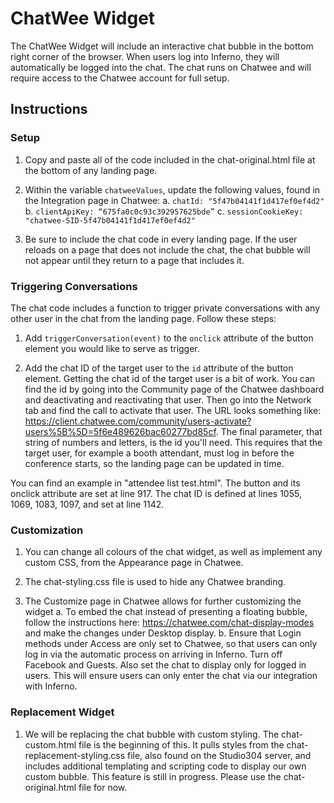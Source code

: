 # ChatWee Widget

The ChatWee Widget will include an interactive chat bubble in the bottom right corner of the browser. When users log into Inferno, they will automatically be logged into the chat. The chat runs on Chatwee and will require access to the Chatwee account for full setup.

## Instructions

### Setup

1. Copy and paste all of the code included in the chat-original.html file at the bottom of any landing page.

2. Within the variable `chatweeValues`, update the following values, found in the Integration page in Chatwee:
   a. `chatId: "5f47b04141f1d417ef0ef4d2"`
   b. `clientApiKey: “675fa0c0c93c392957625bde”`
   c. `sessionCookieKey: "chatwee-SID-5f47b04141f1d417ef0ef4d2"`

3. Be sure to include the chat code in every landing page. If the user reloads on a page that does not include the chat, the chat bubble will not appear until they return to a page that includes it.

### Triggering Conversations

The chat code includes a function to trigger private conversations with any other user in the chat from the landing page. Follow these steps:

1. Add `triggerConversation(event)` to the `onclick` attribute of the button element you would like to serve as trigger.

2. Add the chat ID of the target user to the `id` attribute of the button element. Getting the chat id of the target user is a bit of work. You can find the id by going into the Community page of the Chatwee dashboard and deactivating and reactivating that user. Then go into the Network tab and find the call to activate that user. The URL looks something like: https://client.chatwee.com/community/users-activate?users%5B%5D=5f6e489626bac60277bd85cf. The final parameter, that string of numbers and letters, is the id you'll need. This requires that the target user, for example a booth attendant, must log in before the conference starts, so the landing page can be updated in time.

You can find an example in "attendee list test.html". The button and its onclick attribute are set at line 917. The chat ID is defined at lines 1055, 1069, 1083, 1097, and set at line 1142.

### Customization

1. You can change all colours of the chat widget, as well as implement any custom CSS, from the Appearance page in Chatwee.

2. The chat-styling.css file is used to hide any Chatwee branding.

3. The Customize page in Chatwee allows for further customizing the widget
   a. To embed the chat instead of presenting a floating bubble, follow the instructions here: https://chatwee.com/chat-display-modes and make the changes under Desktop display.
   b. Ensure that Login methods under Access are only set to Chatwee, so that users can only log in via the automatic process on arriving in Inferno. Turn off Facebook and Guests. Also set the chat to display only for logged in users. This will ensure users can only enter the chat via our integration with Inferno.

### Replacement Widget

1. We will be replacing the chat bubble with custom styling. The chat-custom.html file is the beginning of this. It pulls styles from the chat-replacement-styling.css file, also found on the Studio304 server, and includes additional templating and scripting code to display our own custom bubble. This feature is still in progress. Please use the chat-original.html file for now.
